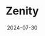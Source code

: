 ---  
layout: startup_page  
title: "Zenity"  
id: "zenity.io"  
permalink: "/zenityzenity.io07302024/"  
website: "https://www.zenity.io/"  
funding_round: "Strategic Investment"  
funding_amount: ""  
investors: "M12, Microsoft's Venture Fund"  
about: "Zenity secures enterprise copilots and low-code development platforms. Its platform provides visibility, risk assessment, and governance to address security vulnerabilities arising from business-led application development. Zenity helps organizations understand, identify, and remediate security risks at scale."  
markets: "Cybersecurity, AI, Low-code Development"  
hq: "Tel Aviv, Israel"  
founded_year: "2021"  
linkedin: "https://www.linkedin.com/company/zenitysec"  
twitter: "https://twitter.com/zenitysec"  
instagram: ""  
facebook: "https://www.facebook.com/zenitysec/"  
crunchbase: "https://www.crunchbase.com/organization/zenity"  
pitchbook: "https://pitchbook.com/profiles/company/462161-35"  

date_display: "30-Jul-2024"  
date: "2024-07-30"

# SEO Optimization  
meta_title: "Zenity - Strategic Investment"  
meta_description: "Zenity, Zenity secures enterprise copilots and low-code development platforms. Its platform provides visibility, risk assessment, and governance to address se..."  
meta_keywords: "Zenity, Cybersecurity, AI, Low-code Development, Strategic Investment funding"  
canonical_url: "https://startup.projectstartups.com/zenityzenity.io07302024/"  
---